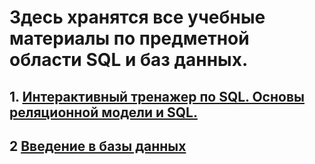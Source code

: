 # Здесь хранятся все учебные материалы по предметной области SQL и баз данных.

## 1. [Интерактивный тренажер по SQL. Основы реляционной модели и SQL.](https://github.com/KondratenkoMS/SQL_learning/tree/main/SQL_course_stepik)
## 2 [Введение в базы данных](https://stepik.org/course/551/info)
